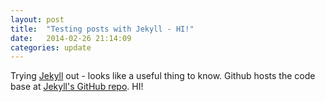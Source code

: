 ```yaml
---
layout: post
title:  "Testing posts with Jekyll - HI!"
date:   2014-02-26 21:14:09
categories: update
---
```


Trying [Jekyll][jekyll] out - looks like a useful thing to know. Github hosts the code base at [Jekyll's GitHub repo][jekyll-gh]. HI!

[jekyll-gh]: https://github.com/mojombo/jekyll
[jekyll]:    http://jekyllrb.com

